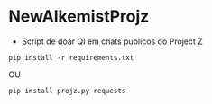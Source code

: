# NewAlkemistProjz
- Script de doar QI em chats publicos do Project Z

```
pip install -r requirements.txt
```
OU 
```
pip install projz.py requests
```
